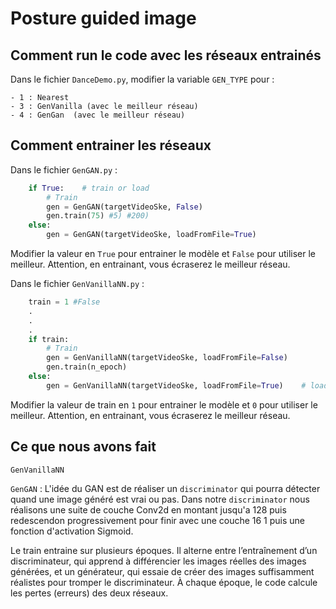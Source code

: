 # Posture guided image

## Comment run le code avec les réseaux entrainés

Dans le fichier `DanceDemo.py`, modifier la variable `GEN_TYPE` pour :

    - 1 : Nearest 
    - 3 : GenVanilla (avec le meilleur réseau) 
    - 4 : GenGan  (avec le meilleur réseau) 

## Comment entrainer les réseaux 

Dans le fichier `GenGAN.py` :
```python
    if True:    # train or load
        # Train
        gen = GenGAN(targetVideoSke, False)
        gen.train(75) #5) #200)
    else:
        gen = GenGAN(targetVideoSke, loadFromFile=True) 
```

Modifier la valeur en `True` pour entrainer le modèle et `False` pour utiliser le meilleur. Attention, en entrainant, vous écraserez le meilleur réseau.


Dans le fichier `GenVanillaNN.py`  :
```python
    train = 1 #False
    .
    .
    .
    if train:
        # Train
        gen = GenVanillaNN(targetVideoSke, loadFromFile=False)
        gen.train(n_epoch)
    else:
        gen = GenVanillaNN(targetVideoSke, loadFromFile=True)    # load from file
```

Modifier la valeur de train en `1` pour entrainer le modèle et `0` pour utiliser le meilleur. Attention, en entrainant, vous écraserez le meilleur réseau.

## Ce que nous avons fait

`GenVanillaNN`

`GenGAN` : L'idée du GAN est de réaliser un `discriminator` qui pourra détecter quand une image généré est vrai ou pas. Dans notre `discriminator` nous réalisons une suite de couche Conv2d en montant jusqu'a 128 puis redescendon progressivement pour finir avec une couche 16 1 puis une fonction d'activation Sigmoid. 

Le train entraine sur plusieurs époques. Il alterne entre l’entraînement d’un discriminateur, qui apprend à différencier les images réelles des images générées, et un générateur, qui essaie de créer des images suffisamment réalistes pour tromper le discriminateur. À chaque époque, le code calcule les pertes (erreurs) des deux réseaux.
